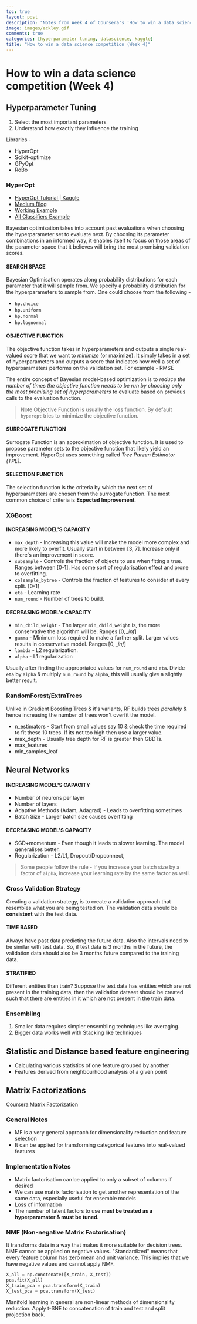 ```yaml
---
toc: true
layout: post
description: "Notes from Week 4 of Coursera's 'How to win a data science competition'. Instructors in this week, detail about different hyperparameter tuning libraries, HyperOpt in particular. Also, they discuss about regular hyperparameters in XGBoost & RF."
image: images/ackley.gif
comments: true
categories: [hyperparameter tuning, datascience, kaggle]
title: "How to win a data science competition (Week 4)" 
---
```

# How to win a data science competition (Week 4)

## Hyperparameter Tuning
1. Select the most important parameters
2. Understand how exactly they influence the training

Libraries -

* HyperOpt 
* Scikit-optimize
* GPyOpt
* RoBo

### HyperOpt
* [HyperOpt Tutorial | Kaggle](https://www.kaggle.com/fanvacoolt/tutorial-on-hyperopt)
* [Medium Blog](https://towardsdatascience.com/a-conceptual-explanation-of-bayesian-model-based-hyperparameter-optimization-for-machine-learning-b8172278050f)
* [Working Example](https://medium.com/vantageai/bringing-back-the-time-spent-on-hyperparameter-tuning-with-bayesian-optimisation-2e21a3198afb)
* [All Classifiers Example](https://districtdatalabs.silvrback.com/parameter-tuning-with-hyperopt)

Bayesian optimisation takes into account past evaluations when choosing the hyperparameter set to evaluate next. By choosing its parameter combinations in an informed way, it enables itself to focus on those areas of the parameter space that it believes will bring the most promising validation scores. 

#### SEARCH SPACE
Bayesian Optimisation operates along probability distributions for each parameter that it will sample from. We specify a probability distribution for the hyperparameters to sample from. One could choose from the following - 

* `hp.choice`
* `hp.uniform`
* `hp.normal`
* `hp.lognormal`

#### OBJECTIVE FUNCTION
The objective function takes in hyperparameters and outputs a single real-valued score that we want to *minimize* (or maximize). It simply takes in a set of hyperparameters and outputs a score that indicates how well a set of hyperparameters performs on the validation set. For example - RMSE

The entire concept of Bayesian model-based optimization is to *reduce the number of times the objective function needs to be run by choosing only the most promising set of hyperparameters* to evaluate based on previous calls to the evaluation function. 

> Note Objective Function is usually the loss function. By default `hyperopt` tries to minimize the objective function. 

#### SURROGATE FUNCTION
Surrogate Function is an approximation of objective function. It is used to propose parameter sets to the objective function that likely yield an improvement. HyperOpt uses something called *Tree Parzen Estimator (TPE).*

#### SELECTION FUNCTION
The selection function is the criteria by which the next set of hyperparameters are chosen from the surrogate function. The most common choice of criteria is **Expected Improvement**.

### XGBoost
#### INCREASING MODEL'S CAPACITY
* `max_depth` - Increasing this value will make the model more complex and more likely to overfit. Usually start in between [3, 7]. Increase only if there's an improvement in score.
* `subsample` - Controls the fraction of objects to use when fitting a true. Ranges between [0-1]. Has some sort of regularisation effect and prone to overfitting.
* `colsample_bytree` - Controls the fraction of features to consider at every split. [0-1]
* `eta` - Learning rate
* `num_round` - Number of trees to build.

#### DECREASING MODEL's CAPACITY
* `min_child_weight` - The larger `min_child_weight` is, the more conservative the algorithm will be. Ranges $[0, \_{inf}]$
* `gamma` - Minimum loss required to make a further split. Larger values results in conservative model. Ranges $[0, \_{inf}]$
* `lambda` - L2 regularization.
* `alpha` - L1 regularization

Usually after finding the appropriated values for `num_round` and `eta`. Divide `eta` by `alpha` & multiply `num_round` by `alpha`, this will usually give a slightly better result.

### RandomForest/ExtraTrees
Unlike in Gradient Boosting Trees & it's variants, RF builds trees *parallely* & hence increasing the number of trees won't overfit the model.
* n_estimators - Start from small values say 10 & check the time required to fit these 10 trees. If its not too high then use a larger value.
* max_depth - Usually tree depth for RF is greater then GBDTs.
* max_features
* min_samples_leaf

## Neural Networks
#### INCREASING MODEL'S CAPACITY
* Number of neurons per layer
* Number of layers
* Adaptive Methods (Adam, Adagrad) - Leads to overfitting sometimes
* Batch Size - Larger batch size causes overfitting

#### DECREASING MODEL'S CAPACITY
* SGD+momentum - Even though it leads to slower learning. The model generalises better.
* Regularization - L2/L1, Dropout/Dropconnect, 

> Some people follow the rule - If you increase your batch size by a factor of `alpha`, increase your learning rate by the same factor as well.

### Cross Validation Strategy
Creating a validation strategy, is to create a validation approach that resembles what you are being tested on. The validation data should be **consistent** with the test data.

#### TIME BASED
Always have past data predicting the future data. Also the intervals need to be similar with test data. So, if test data is 3 months in the future, the validation data should also be 3 months future compared to the training data.

#### STRATIFIED
Different entities than train?  Suppose the test data has entities which are not present in the training data, then the validation dataset should be created such that there are entities in it which are not present in the train data.

### Ensembling
1. Smaller data requires simpler ensembling techniques like averaging.
2. Bigger data works well with Stacking like techniques

## Statistic and Distance based feature engineering
* Calculating various statistics of one feature grouped by another
* Features derived from neighbourhood analysis of a given point

## Matrix Factorizations
[Coursera Matrix Factorization](https://www.coursera.org/learn/competitive-data-science/lecture/8o1Hc/matrix-factorizations)

### General Notes
* MF is a very general approach for dimensionality reduction and feature selection
* It can be applied for transforming categorical features into real-valued features

### Implementation Notes
* Matrix factorisation can be applied to only a subset of columns if desired
* We can use matrix factorisation to get another representation of the same data, especially useful for ensemble models
* Loss of information
* The number of latent factors to use **must be treated as a hyperparamater & must be tuned.**

### NMF (Non-negative Matrix Factorisation)
It transforms data in a way that makes it more suitable for decision trees. NMF cannot be applied on negative values. "Standardized" means that every feature column has zero mean and unit variance. This implies that we have negative values and cannot apply NMF.

```python
X_all = np.conctenate([X_train, X_test])
pca.fit(X_all)
X_train_pca = pca.transform(X_train)
X_test_pca = pca.transform(X_test)
```

Manifold learning in general are non-linear methods of dimensionality reduction. Apply t-SNE to concatenation of train and test and split projection back.
